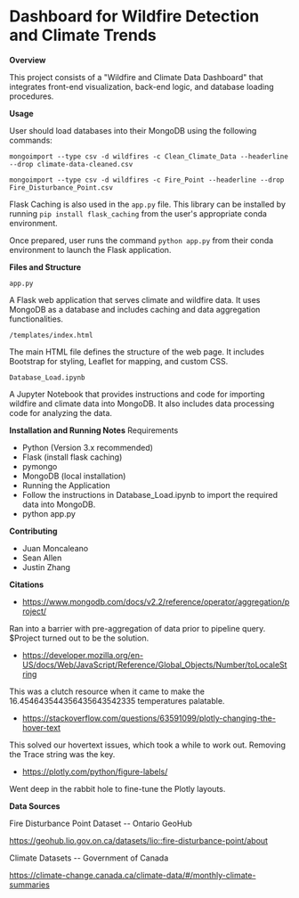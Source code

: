 # Dashboard for Wildfire Detection and Climate Trends
**Overview**

This project consists of a "Wildfire and Climate Data Dashboard" that integrates front-end visualization, back-end logic, and database loading procedures.

**Usage**

User should load databases into their MongoDB using the following commands:

`mongoimport --type csv -d wildfires -c Clean_Climate_Data --headerline --drop climate-data-cleaned.csv`

`mongoimport --type csv -d wildfires -c Fire_Point --headerline --drop Fire_Disturbance_Point.csv`

Flask Caching is also used in the `app.py` file. This library can be installed by running `pip install flask_caching` from the user's appropriate conda environment.

Once prepared, user runs the command `python app.py` from their conda environment to launch the Flask application.

**Files and Structure**

`app.py`

A Flask web application that serves climate and wildfire data. It uses MongoDB as a database and includes caching and data aggregation functionalities.

`/templates/index.html`

The main HTML file defines the structure of the web page. It includes Bootstrap for styling, Leaflet for mapping, and custom CSS.

`Database_Load.ipynb`

A Jupyter Notebook that provides instructions and code for importing wildfire and climate data into MongoDB. It also includes data processing code for analyzing the data.

**Installation and Running Notes**
Requirements

* Python (Version 3.x recommended)
* Flask (install flask caching)
* pymongo
* MongoDB (local installation)
* Running the Application
* Follow the instructions in Database_Load.ipynb to import the required data into MongoDB.
* python app.py

**Contributing**

* Juan Moncaleano
* Sean Allen
* Justin Zhang

**Citations**

* https://www.mongodb.com/docs/v2.2/reference/operator/aggregation/project/

Ran into a barrier with pre-aggregation of data prior to pipeline query. $Project turned out to be the solution.

* https://developer.mozilla.org/en-US/docs/Web/JavaScript/Reference/Global_Objects/Number/toLocaleString

This was a clutch resource when it came to make the 16.454643544356435643542335 temperatures palatable.

* https://stackoverflow.com/questions/63591099/plotly-changing-the-hover-text

This solved our hovertext issues, which took a while to work out. Removing the Trace string was the key.

* https://plotly.com/python/figure-labels/

Went deep in the rabbit hole to fine-tune the Plotly layouts.

**Data Sources**

Fire Disturbance Point Dataset -- Ontario GeoHub

https://geohub.lio.gov.on.ca/datasets/lio::fire-disturbance-point/about

Climate Datasets -- Government of Canada

https://climate-change.canada.ca/climate-data/#/monthly-climate-summaries

